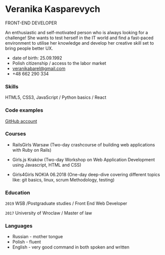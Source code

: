 # Veranika Kasparevych
FRONT-END DEVELOPER

An enthusiastic and self-motivated person who is always looking for a challenge! She wants to test herself in the IT
world and find a fast-paced environment to utilise her knowledge and develop her creative skill set to bring people better UX.

* date of birth: 25.09.1992
* Polish citizenship / access to the labor market
* veranikabarel@gmail.com
* +48 662 290 334


### Skills

HTML5, CSS3, JavaScript / Python basics / React


### Code examples

[GitHub account](https://github.com/veranikabarel)


### Courses

* RailsGirls Warsaw (Two-day crashcourse of building web applications with Ruby on Rails)

* Girls.js Kraków (Two-day Workshop on Web Application Development using Javascript, HTML and CSS)

* Girls4Girls NOKIA 06.2018 (One-day deep-dive covering different topics like: git basics, linux, scrum Methodology, testing)


### Education 

`2019`
WSB /Postgraduate studies / Front End Web Developer

`2017`
University of Wroclaw / Master of law


### Languages

* Russian - mother tongue
* Polish - fluent
* English - very good command in both spoken and written

